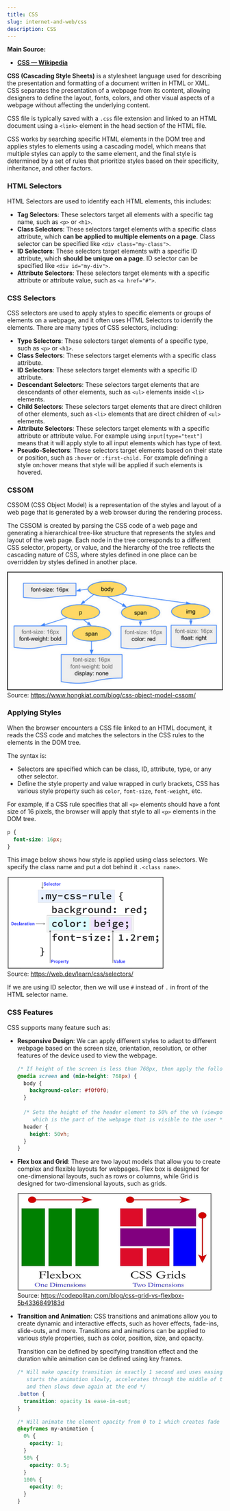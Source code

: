 ```yaml
---
title: CSS
slug: internet-and-web/css
description: CSS
---
```


**Main Source:**

- **[CSS — Wikipedia](https://en.wikipedia.org/wiki/CSS)**

**CSS (Cascading Style Sheets)** is a stylesheet language used for describing the presentation and formatting of a document written in HTML or XML. CSS separates the presentation of a webpage from its content, allowing designers to define the layout, fonts, colors, and other visual aspects of a webpage without affecting the underlying content.

CSS file is typically saved with a `.css` file extension and linked to an HTML document using a `<link>` element in the head section of the HTML file.

CSS works by searching specific HTML elements in the DOM tree and applies styles to elements using a cascading model, which means that multiple styles can apply to the same element, and the final style is determined by a set of rules that prioritize styles based on their specificity, inheritance, and other factors.

### HTML Selectors

HTML Selectors are used to identify each HTML elements, this includes:

- **Tag Selectors**: These selectors target all elements with a specific tag name, such as `<p>` or `<h1>`.
- **Class Selectors**: These selectors target elements with a specific class attribute, which **can be applied to multiple elements on a page**. Class selector can be specified like `<div class="my-class">`.
- **ID Selectors**: These selectors target elements with a specific ID attribute, which **should be unique on a page**. ID selector can be specified like `<div id="my-div">`.
- **Attribute Selectors**: These selectors target elements with a specific attribute or attribute value, such as `<a href="#">`.

### CSS Selectors

CSS selectors are used to apply styles to specific elements or groups of elements on a webpage, and it often uses HTML Selectors to identify the elements. There are many types of CSS selectors, including:

- **Type Selectors**: These selectors target elements of a specific type, such as `<p>` or `<h1>`.
- **Class Selectors**: These selectors target elements with a specific class attribute.
- **ID Selectors**: These selectors target elements with a specific ID attribute.
- **Descendant Selectors**: These selectors target elements that are descendants of other elements, such as `<ul>` elements inside `<li>` elements.
- **Child Selectors**: These selectors target elements that are direct children of other elements, such as `<li>` elements that are direct children of `<ul>` elements.
- **Attribute Selectors**: These selectors target elements with a specific attribute or attribute value. For example using `input[type="text"]` means that it will apply style to all input elements which has type of text.
- **Pseudo-Selectors**: These selectors target elements based on their state or position, such as `:hover` or `:first-child.` For example defining a style on:hover means that style will be applied if such elements is hovered.

### CSSOM

CSSOM (CSS Object Model) is a representation of the styles and layout of a web page that is generated by a web browser during the rendering process.

The CSSOM is created by parsing the CSS code of a web page and generating a hierarchical tree-like structure that represents the styles and layout of the web page. Each node in the tree corresponds to a different CSS selector, property, or value, and the hierarchy of the tree reflects the cascading nature of CSS, where styles defined in one place can be overridden by styles defined in another place.

![Shows how CSSOM populate the style of DOM](./cssom.png)  
Source: https://www.hongkiat.com/blog/css-object-model-cssom/

### Applying Styles

When the browser encounters a CSS file linked to an HTML document, it reads the CSS code and matches the selectors in the CSS rules to the elements in the DOM tree.

The syntax is:

- Selectors are specified which can be class, ID, attribute, type, or any other selector.
- Define the style property and value wrapped in curly brackets, CSS has various style property such as `color`, `font-size`, `font-weight`, etc.

For example, if a CSS rule specifies that all `<p>` elements should have a font size of 16 pixels, the browser will apply that style to all `<p>` elements in the DOM tree.

```css
p {
  font-size: 16px;
}
```

This image below shows how style is applied using class selectors. We specify the class name and put a dot behind it `.<class name>`.

![Applying style to CSS class selector](./css-example.png)  
Source: https://web.dev/learn/css/selectors/

If we are using ID selector, then we will use `#` instead of `.` in front of the HTML selector name.

### CSS Features

CSS supports many feature such as:

- **Responsive Design**: We can apply different styles to adapt to different webpage based on the screen size, orientation, resolution, or other features of the device used to view the webpage.

  ```css
  /* If height of the screen is less than 768px, then apply the following styles */
  @media screen and (min-height: 768px) {
    body {
      background-color: #f0f0f0;
    }

    /* Sets the height of the header element to 50% of the vh (viewport) height 
       which is the part of the webpage that is visible to the user */
    header {
      height: 50vh;
    }
  }
  ```

- **Flex box and Grid**: These are two layout models that allow you to create complex and flexible layouts for webpages. Flex box is designed for one-dimensional layouts, such as rows or columns, while Grid is designed for two-dimensional layouts, such as grids.

  ![Using Flex box for one dimension layout and Grid for two dimension layout](./flexbox-grid.png)  
  Source: https://codepolitan.com/blog/css-grid-vs-flexbox-5b4336849183d

- **Transition and Animation**: CSS transitions and animations allow you to create dynamic and interactive effects, such as hover effects, fade-ins, slide-outs, and more. Transitions and animations can be applied to various style properties, such as color, position, size, and opacity.

  Transition can be defined by specifying transition effect and the duration while animation can be defined using key frames.

  ```css
  /* Will make opacity transition in exactly 1 second and uses easing function which 
     starts the animation slowly, accelerates through the middle of the animation, 
     and then slows down again at the end */
  .button {
    transition: opacity 1s ease-in-out;
  }
  ```

  ```css
  /* Will animate the element opacity from 0 to 1 which creates fade out effect */
  @keyframes my-animation {
    0% {
      opacity: 1;
    }
    50% {
      opacity: 0.5;
    }
    100% {
      opacity: 0;
    }
  }
  ```
